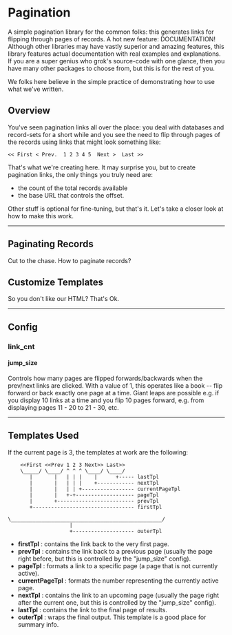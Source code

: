 # Pagination

A simple pagination library for the common folks: this generates links for flipping through pages of records. A hot new feature: DOCUMENTATION!  Although other libraries may have vastly superior and amazing features, this library features actual documentation with real examples and explanations.  If you are a super genius who grok's source-code with one glance, then you have many other packages to choose from, but this is for the rest of you.

We folks here believe in the simple practice of demonstrating how to use what we've written.  

## Overview

You've seen pagination links all over the place: you deal with databases and record-sets for a short while
and you see the need to flip through pages of the records using links that might look something like:

    << First < Prev.  1 2 3 4 5  Next >  Last >>

That's what we're creating here.  It may surprise you, but to create pagination links, the only things you
truly need are:

* the count of the total records available 
* the base URL that controls the offset.

Other stuff is optional for fine-tuning, but that's it.  Let's take a closer look at how to make this work.

-----------------------------

## Paginating Records

Cut to the chase.  How to paginate records?

## Customize Templates

So you don't like our HTML?  That's Ok.

--------------
## Config

### link_cnt ###

#### jump_size ####

Controls how many pages are flipped forwards/backwards when the prev/next links are clicked. With a value of 1, this operates like a book -- flip forward or back exactly one page at a time. Giant leaps are possible e.g. if you display 10 links at a time and you flip 10 pages forward, e.g. from displaying pages 11 - 20 to 21 - 30, etc.


--------------

## Templates Used

If the current page is 3, the templates at work are the following:
    	
    	<<First <<Prev 1 2 3 Next>> Last>>
    	\_____/ \____/ ^ ^ ^ \____/ \____/
    	   |       |   | | |    |      +----- lastTpl
    	   |       |   | | |    +------------ nextTpl
    	   |       |   | | +----------------- currentPageTpl
    	   |       |   +-+------------------- pageTpl
    	   |       +------------------------- prevTpl
    	   +--------------------------------- firstTpl
    
    \_________________________________________________/
                        |
                        +-------------------- outerTpl                        

* **firstTpl** : contains the link back to the very first page.
* **prevTpl** : contains the link back to a previous page (usually the page right before, but this is controlled by the "jump_size" config).
* **pageTpl** : formats a link to a specific page (a page that is not currently active).
* **currentPageTpl** : formats the number representing the currently active page.
* **nextTpl** : contains the link to an upcoming page (usually the page right after the current one, but this is controlled by the "jump_size" config).
* **lastTpl** : contains the link to the final page of results.
* **outerTpl** : wraps the final output. This template is a good place for summary info.
